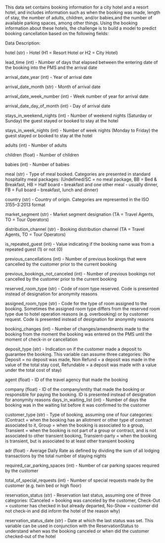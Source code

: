 This data set contains booking information for a city hotel and a resort hotel, and includes information such as when the booking was made, length of stay, the number of adults, children, and/or babies,and the number of available parking spaces, among other things. Using the booking information about these hotels, the challenge is to build a model to predict booking cancellation based on the following fields:

Data Description:

hotel (str) - Hotel (H1 = Resort Hotel or H2 = City Hotel)

lead_time (int) - Number of days that elapsed between the entering date of the booking into the PMS and the arrival date

arrival_date_year (int) - Year of arrival date

arrival_date_month (str) - Month of arrival date

arrival_date_week_number (int) - Week number of year for arrival date

arrival_date_day_of_month (int) - Day of arrival date

stays_in_weekend_nights (int) - Number of weekend nights (Saturday or Sunday) the guest stayed or booked to stay at the hotel

stays_in_week_nights (int) - Number of week nights (Monday to Friday) the guest stayed or booked to stay at the hotel

adults (int) - Number of adults

children (float) - Number of children

babies (int) - Number of babies

meal (str) - Type of meal booked. Categories are presented in standard hospitality meal packages: (Undefined/SC = no meal package, BB = Bed & Breakfast, HB = Half board – breakfast and one other meal - usually dinner, FB = Full board – breakfast, lunch and dinner)

country (str) - Country of origin. Categories are represented in the ISO 3155–3:2013 format

market_segment (str) - Market segment designation (TA = Travel Agents, TO = Tour Operators)

distribution_channel (str) - Booking distribution channel (TA = Travel Agents, TO = Tour Operators)

is_repeated_guest (int) - Value indicating if the booking name was from a repeated guest (1) or not (0)

previous_cancellations (int) - Number of previous bookings that were cancelled by the customer prior to the current booking

previous_bookings_not_canceled (int) - Number of previous bookings not cancelled by the customer prior to the current booking

reserved_room_type (str) - Code of room type reserved. Code is presented instead of designation for anonymity reasons

assigned_room_type (str) - Code for the type of room assigned to the booking. Sometimes the assigned room type differs from the reserved room type due to hotel operation reasons (e.g. overbooking) or by customer request. Code is presented instead of designation for anonymity reasons

booking_changes (int) - Number of changes/amendments made to the booking from the moment the booking was entered on the PMS until the moment of check-in or cancellation

deposit_type (str) - Indication on if the customer made a deposit to guarantee the booking. This variable can assume three categories: (No Deposit = no deposit was made, Non Refund = a deposit was made in the value of the total stay cost, Refundable = a deposit was made with a value under the total cost of stay)

agent (float) - ID of the travel agency that made the booking

company (float) - ID of the company/entity that made the booking or responsible for paying the booking. ID is presented instead of designation for anonymity reasons
days_in_waiting_list (int) - Number of days the booking was in the waiting list before it was confirmed to the customer

customer_type (str) - Type of booking, assuming one of four categories: (Contract = when the booking has an allotment or other type of contract associated to it, Group = when the booking is associated to a group, Transient = when the booking is not part of a group or contract, and is not associated to other transient booking, Transient-party = when the booking is transient, but is associated to at least other transient booking

adr (float) - Average Daily Rate as defined by dividing the sum of all lodging transactions by the total number of staying nights

required_car_parking_spaces (int) - Number of car parking spaces required by the customer

total_of_special_requests (int) - Number of special requests made by the customer (e.g. twin bed or high floor)

reservation_status (str) - Reservation last status, assuming one of three categories: (Canceled = booking was canceled by the customer, Check-Out = customer has checked in but already departed, No-Show = customer did not check-in and did inform the hotel of the reason why)

reservation_status_date (str) - Date at which the last status was set. This variable can be used in conjunction with the ReservationStatus to understand when was the booking canceled or when did the customer checked-out of the hotel
